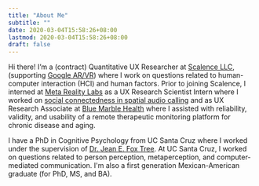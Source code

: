 ```yaml
---
title: "About Me"
subtitle: ""
date: 2020-03-04T15:58:26+08:00
lastmod: 2020-03-04T15:58:26+08:00
draft: false
---
```



Hi there! I’m a (contract) Quantitative UX Researcher at [Scalence LLC](https://www.scalence.com), (supporting [Google AR/VR](https://arvr.google.com)) where I work on questions related to human-computer interaction (HCI) and human factors. Prior to joining Scalence, I interned at [Meta Reality Labs](https://about.fb.com/news/2020/09/facebook-reality-labs-research-future-of-audio) as a UX Research Scientist Intern where I worked on [social connectedness in spatial audio calling](https://www.sciencedirect.com/science/article/pii/S2451958824000848?via%3Dihub) and as UX Research Associate at [Blue Marble Health](https://bluemarblehealthco.com) where I assisted with reliability, validity, and usability of a remote therapeutic monitoring platform for chronic disease and aging.

I have a PhD in Cognitive Psychology from UC Santa Cruz where I worked under the supervision of [Dr. Jean E. Fox Tree](https://foxtree.sites.ucsc.edu). At UC Santa Cruz, I worked on questions related to person perception, metaperception, and computer-mediated communication. I'm also a first generation Mexican-American graduate (for PhD, MS, and BA). 



